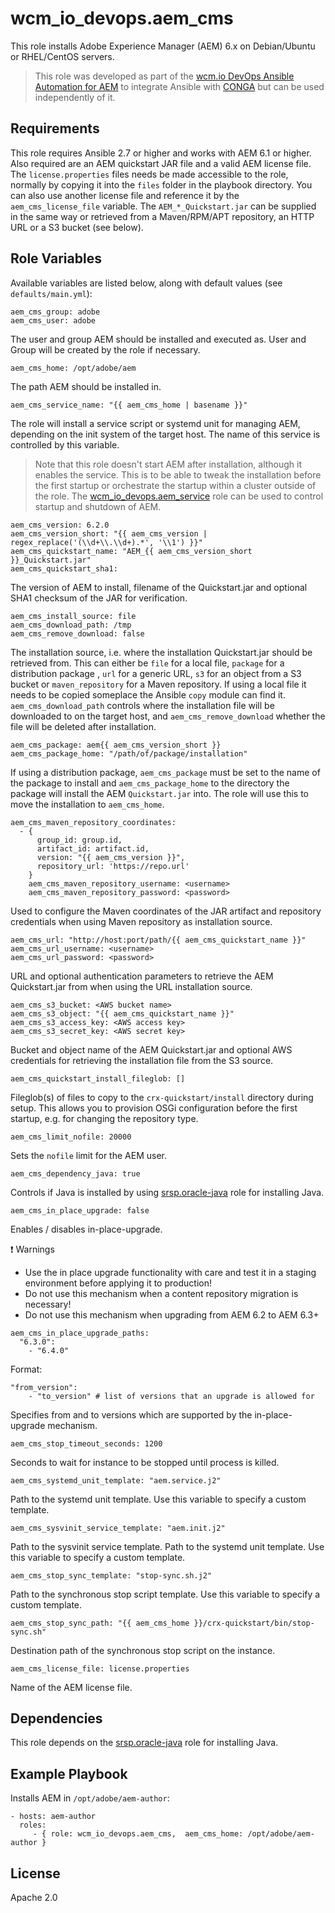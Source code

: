 # wcm_io_devops.aem_cms

This role installs Adobe Experience Manager (AEM) 6.x on Debian/Ubuntu or RHEL/CentOS servers.
> This role was developed as part of the
> [wcm.io DevOps Ansible Automation for AEM](http://devops.wcm.io/ansible-aem/)
> to integrate Ansible with [CONGA](http://devops.wcm.io/conga/) but can
> be used independently of it.

## Requirements

This role requires Ansible 2.7 or higher and works with AEM 6.1 or higher. Also required are an AEM quickstart JAR file and a valid AEM license file. The `license.properties` files needs be made accessible to the role, normally by copying it into the `files` folder in the playbook directory. You can also use another license file and reference it by the `aem_cms_license_file` variable. The `AEM_*_Quickstart.jar` can be supplied in the same way or retrieved from a Maven/RPM/APT repository, an HTTP URL or a S3 bucket (see below).

## Role Variables

Available variables are listed below, along with default values (see `defaults/main.yml`):

	aem_cms_group: adobe
	aem_cms_user: adobe

The user and group AEM should be installed and executed as. User and Group will be created by the role if necessary.

	aem_cms_home: /opt/adobe/aem

The path AEM should be installed in.

	aem_cms_service_name: "{{ aem_cms_home | basename }}"

The role will install a service script or systemd unit for managing AEM, depending on the init system of the target host. The name of this service is controlled by this variable. 
> Note that this role doesn't start AEM after installation, although it enables the service. This is to be able to tweak the installation before the first startup or orchestrate the startup within a cluster outside of the role. The [wcm_io_devops.aem_service](https://github.com/wcm-io-devops/ansible-aem-service) role can be used to control startup and shutdown of AEM.

	aem_cms_version: 6.2.0
	aem_cms_version_short: "{{ aem_cms_version | regex_replace('(\\d+\\.\\d+).*', '\\1') }}"
	aem_cms_quickstart_name: "AEM_{{ aem_cms_version_short }}_Quickstart.jar"
	aem_cms_quickstart_sha1:

The version of AEM to install, filename of the Quickstart.jar and optional SHA1 checksum of the JAR for verification.

	aem_cms_install_source: file
	aem_cms_download_path: /tmp
	aem_cms_remove_download: false

The installation source, i.e. where the installation Quickstart.jar should be retrieved from. This can either be `file` for a local file, `package` for a distribution package , `url` for a generic URL, `s3` for an object from a S3 bucket or `maven_repository` for a Maven repository. If using a local file it needs to be copied someplace the Ansible `copy` module can find it. `aem_cms_download_path` controls where the installation file will be downloaded to on the target host, and `aem_cms_remove_download` whether the file will be deleted after installation.
	
	aem_cms_package: aem{{ aem_cms_version_short }}
	aem_cms_package_home: "/path/of/package/installation"

If using a distribution package, `aem_cms_package` must be set to the name of the package to install and `aem_cms_package_home` to the directory the package will install the AEM `Quickstart.jar` into. The role will use this to move the installation to `aem_cms_home`.

	aem_cms_maven_repository_coordinates:
	  - {
		  group_id: group.id,
		  artifact_id: artifact.id,
		  version: "{{ aem_cms_version }}",
		  repository_url: 'https://repo.url'
		}
		aem_cms_maven_repository_username: <username>
		aem_cms_maven_repository_password: <password>

Used to configure the Maven coordinates of the JAR artifact and repository credentials when using Maven repository as installation source.

	aem_cms_url: "http://host:port/path/{{ aem_cms_quickstart_name }}"
	aem_cms_url_username: <username>
	aem_cms_url_password: <password>

URL and optional authentication parameters to retrieve the AEM Quickstart.jar from when using the URL installation source.

	aem_cms_s3_bucket: <AWS bucket name>
	aem_cms_s3_object: "{{ aem_cms_quickstart_name }}"
	aem_cms_s3_access_key: <AWS access key>
	aem_cms_s3_secret_key: <AWS secret key>

Bucket and object name of the AEM Quickstart.jar and optional AWS credentials for retrieving the installation file from the S3 source. 

	aem_cms_quickstart_install_fileglob: []
	
Fileglob(s) of files to copy to the `crx-quickstart/install` directory during setup. This allows you to provision OSGi configuration before the first startup, e.g. for changing the repository type.

	aem_cms_limit_nofile: 20000

Sets the `nofile` limit for the AEM user.

    aem_cms_dependency_java: true

Controls if Java is installed by using [srsp.oracle-java](https://galaxy.ansible.com/srsp/oracle-java/) role for installing Java.

    aem_cms_in_place_upgrade: false

Enables / disables in-place-upgrade.

:exclamation: Warnings
* Use the in place upgrade functionality with care and test it in a
  staging environment before applying it to production!
* Do not use this mechanism when a content repository migration is
  necessary!
* Do not use this mechanism when upgrading from AEM 6.2 to AEM 6.3+

```
aem_cms_in_place_upgrade_paths:
  "6.3.0":
    - "6.4.0"
```

Format:

    "from_version":
        - "to_version" # list of versions that an upgrade is allowed for

Specifies from and to versions which are supported by the
in-place-upgrade mechanism.

    aem_cms_stop_timeout_seconds: 1200

Seconds to wait for instance to be stopped until process is killed.

    aem_cms_systemd_unit_template: "aem.service.j2"

Path to the systemd unit template. Use this variable to specify a custom
template.

    aem_cms_sysvinit_service_template: "aem.init.j2"

Path to the sysvinit service template. Path to the systemd unit
template. Use this variable to specify a custom template.

    aem_cms_stop_sync_template: "stop-sync.sh.j2"

Path to the synchronous stop script template. Use this variable to
specify a custom template.

    aem_cms_stop_sync_path: "{{ aem_cms_home }}/crx-quickstart/bin/stop-sync.sh"

Destination path of the synchronous stop script on the instance.

    aem_cms_license_file: license.properties

Name of the AEM license file.

## Dependencies

This role depends on the
[srsp.oracle-java](https://galaxy.ansible.com/srsp/oracle-java/) role for
installing Java.

## Example Playbook

Installs AEM in `/opt/adobe/aem-author`: 

    - hosts: aem-author
      roles:
         - { role: wcm_io_devops.aem_cms,  aem_cms_home: /opt/adobe/aem-author }

## License

Apache 2.0
